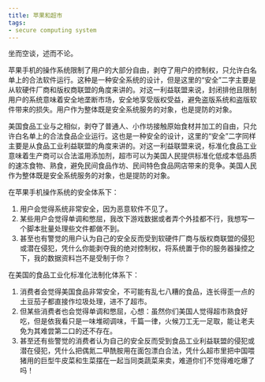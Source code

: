 ```yaml
---
title: 苹果和超市
tags:
- secure computing system
---
```


坐而空谈，述而不论。
<!--more-->


苹果手机的操作系统限制了用户的大部分自由，剥夺了用户的控制权，只允许白名单上的合法软件运行。这种是一种安全系统的设计，但是这里的“安全”二字主要是从软硬件厂商和版权商联盟的角度来讲的。对这一利益联盟来说，封闭排他且限制用户的系统意味着安全地垄断市场，安全地享受版权受益，避免盗版系统和盗版软件带来的损失。用户作为整体既是安全系统服务的对象，也是提防的对象。

美国食品工业与之相似，剥夺了普通人、小作坊接触原始食材并加工的自由，只允许白名单上的合法食品企业运行。这也是一种安全的设计，这里的“安全”二字同样主要是从食品工业利益联盟的角度来讲的。对这一利益联盟来说，标准化食品工业意味着生产商可以合法滥用添加剂，超市可以为美国人民提供标准化低成本低品质的速冻食物、熟食，避免民间食品作坊、民间特色食品网店带来的竞争。美国人民作为整体既是安全系统服务的对象，也是提防的对象。


在苹果手机操作系统的安全体系下：
1. 用户会觉得系统非常安全，因为恶意软件不见了。
2. 某些用户会觉得单调和憋屈，我改下游戏数据或者弄个外挂都不行，我想写一个脚本批量处理些文件都做不到。
3. 甚至也有警觉的用户认为自己的安全反而受到软硬件厂商与版权商联盟的侵犯或潜在侵犯，凭什么你能剥夺我的绝对控制权，将系统置于你的服务器操控之下，我的数据资料岂不是受制于你？

在美国的食品工业化标准化法制化体系下：
1. 消费者会觉得美国食品非常安全，不可能有乱七八糟的食品，连长得歪一点的土豆茄子都直接作垃圾处理，进不了超市。
2. 但某些消费者也会觉得单调和憋屈，心想：虽然你们美国人觉得超市熟食好吃，但是依我看只是一味堆砌调味，千篇一律，火候刀工无一足取，能让老夫免为其难尝第二口的还不存在。
3. 甚至还有些警觉的消费者认为自己的安全反而受到食品工业利益联盟的侵犯或潜在侵犯，凭什么把偶氮二甲酰胺用在面包漂白合法，凭什么超市里把中国喂猪用的巨型牛皮菜和生菜摆在一起当同类蔬菜来卖，难道你们不觉得难吃爆了吗！
